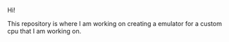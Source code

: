 Hi!

This repository is where I am working on creating a emulator for a custom cpu that I am working on.
